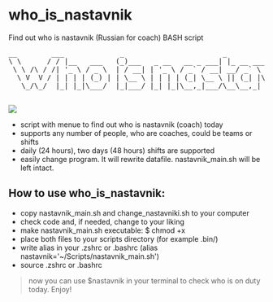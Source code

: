 # who_is_nastavnik
Find out who is nastavnik (Russian for coach) BASH script
<pre>
__        ___             _                       _                    _ _
\ \      / / |__   ___   (_)___   _ __   __ _ ___| |_ __ ___   ___ __ (_) | __
 \ \ /\ / /| '_ \ / _ \  | / __| | '_ \ / _` / __| __/ _` \ \ / / '_ \| | |/ /
  \ V  V / | | | | (_) | | \__ \ | | | | (_| \__ \ || (_| |\ V /| | | | |   <
   \_/\_/  |_| |_|\___/  |_|___/ |_| |_|\__,_|___/\__\__,_| \_/ |_| |_|_|_|\_\

</pre>

![](http://samoylov.fun/img/roadInKislovodskPark.webp)

- script with menue to find out who is nastavnik (coach) today
- supports any number of people, who are coaches, could be teams or shifts
- daily (24 hours), two days (48 hours) shifts are supported
- easily change program. It will rewrite datafile. nastavnik_main.sh will be
  left intact.

## How to use who_is_nastavnik:
- copy nastavnik_main.sh and change_nastavniki.sh to your computer
- check code and, if needed, change to your liking
- make nastavnik_main.sh executable: $ chmod +x
- place both files to your scripts directory (for example .bin/)
- write alias in your .zshrc or .bashrc (alias nastavnik='~/Scripts/nastavnik_main.sh')
- source .zshrc or .bashrc

> now you can use $nastavnik in your terminal to check who is on duty today.
> Enjoy!
